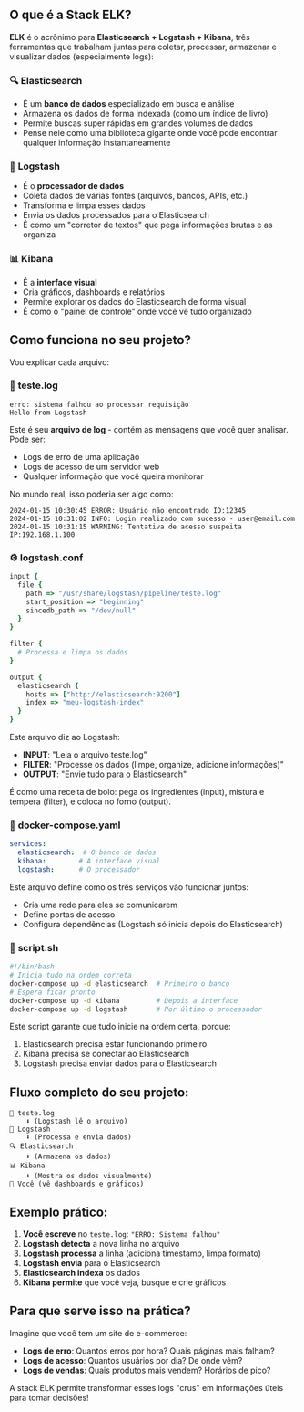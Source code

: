 ## O que é a Stack ELK?

**ELK** é o acrônimo para **Elasticsearch + Logstash + Kibana**, três ferramentas que trabalham juntas para coletar, processar, armazenar e visualizar dados (especialmente logs):

### 🔍 **Elasticsearch**
- É um **banco de dados** especializado em busca e análise
- Armazena os dados de forma indexada (como um índice de livro)
- Permite buscas super rápidas em grandes volumes de dados
- Pense nele como uma biblioteca gigante onde você pode encontrar qualquer informação instantaneamente

### 🔄 **Logstash** 
- É o **processador de dados**
- Coleta dados de várias fontes (arquivos, bancos, APIs, etc.)
- Transforma e limpa esses dados
- Envia os dados processados para o Elasticsearch
- É como um "corretor de textos" que pega informações brutas e as organiza

### 📊 **Kibana**
- É a **interface visual**
- Cria gráficos, dashboards e relatórios
- Permite explorar os dados do Elasticsearch de forma visual
- É como o "painel de controle" onde você vê tudo organizado

## Como funciona no seu projeto?

Vou explicar cada arquivo:

### 📄 **teste.log**
```
erro: sistema falhou ao processar requisição
Hello from Logstash
```

Este é seu **arquivo de log** - contém as mensagens que você quer analisar. Pode ser:
- Logs de erro de uma aplicação
- Logs de acesso de um servidor web
- Qualquer informação que você queira monitorar

No mundo real, isso poderia ser algo como:
```
2024-01-15 10:30:45 ERROR: Usuário não encontrado ID:12345
2024-01-15 10:31:02 INFO: Login realizado com sucesso - user@email.com
2024-01-15 10:31:15 WARNING: Tentativa de acesso suspeita IP:192.168.1.100
```

### ⚙️ **logstash.conf**
```ruby
input {
  file {
    path => "/usr/share/logstash/pipeline/teste.log"
    start_position => "beginning"
    sincedb_path => "/dev/null"
  }
}

filter {
  # Processa e limpa os dados
}

output {
  elasticsearch {
    hosts => ["http://elasticsearch:9200"]
    index => "meu-logstash-index"
  }
}
```

Este arquivo diz ao Logstash:
- **INPUT**: "Leia o arquivo teste.log"
- **FILTER**: "Processe os dados (limpe, organize, adicione informações)"
- **OUTPUT**: "Envie tudo para o Elasticsearch"

É como uma receita de bolo: pega os ingredientes (input), mistura e tempera (filter), e coloca no forno (output).

### 🐳 **docker-compose.yaml**
```yaml
services:
  elasticsearch:  # O banco de dados
  kibana:        # A interface visual  
  logstash:      # O processador
```

Este arquivo define como os três serviços vão funcionar juntos:
- Cria uma rede para eles se comunicarem
- Define portas de acesso
- Configura dependências (Logstash só inicia depois do Elasticsearch)

### 🚀 **script.sh**
```bash
#!/bin/bash
# Inicia tudo na ordem correta
docker-compose up -d elasticsearch  # Primeiro o banco
# Espera ficar pronto
docker-compose up -d kibana         # Depois a interface
docker-compose up -d logstash       # Por último o processador
```

Este script garante que tudo inicie na ordem certa, porque:
1. Elasticsearch precisa estar funcionando primeiro
2. Kibana precisa se conectar ao Elasticsearch
3. Logstash precisa enviar dados para o Elasticsearch

## Fluxo completo do seu projeto:

```
📄 teste.log 
    ⬇️ (Logstash lê o arquivo)
🔄 Logstash 
    ⬇️ (Processa e envia dados)
🔍 Elasticsearch 
    ⬇️ (Armazena os dados)
📊 Kibana 
    ⬇️ (Mostra os dados visualmente)
👀 Você (vê dashboards e gráficos)
```

## Exemplo prático:

1. **Você escreve** no `teste.log`: `"ERRO: Sistema falhou"`
2. **Logstash detecta** a nova linha no arquivo
3. **Logstash processa** a linha (adiciona timestamp, limpa formato)
4. **Logstash envia** para o Elasticsearch
5. **Elasticsearch indexa** os dados
6. **Kibana permite** que você veja, busque e crie gráficos

## Para que serve isso na prática?

Imagine que você tem um site de e-commerce:
- **Logs de erro**: Quantos erros por hora? Quais páginas mais falham?
- **Logs de acesso**: Quantos usuários por dia? De onde vêm?
- **Logs de vendas**: Quais produtos mais vendem? Horários de pico?

A stack ELK permite transformar esses logs "crus" em informações úteis para tomar decisões!

